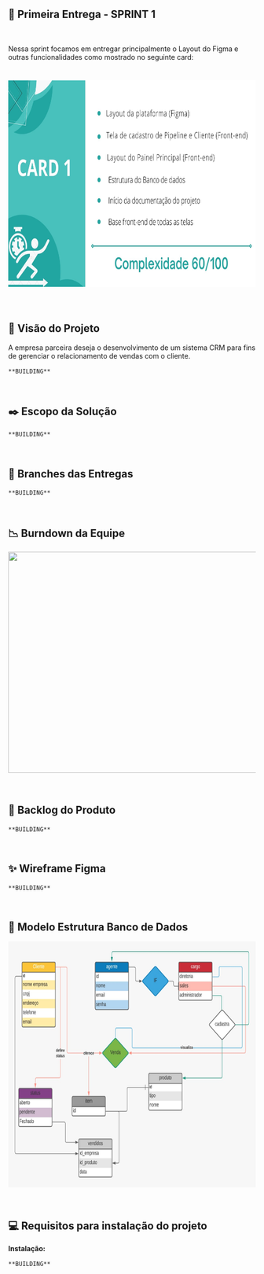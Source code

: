 
## :bookmark: Primeira Entrega - SPRINT 1

<br>

Nessa sprint focamos em entregar principalmente o Layout do Figma e outras funcionalidades como mostrado no seguinte card:
<h1 align="center"> <img src = "https://github.com/Time-1-ADS/PROJETO-NESS/blob/main/SPRINT_1/imagens/1.jpg" width="710" height="420" /></h1>

<br>

## :mag_right: Visão do Projeto

A empresa parceira deseja o desenvolvimento de um sistema CRM para fins de gerenciar o relacionamento de vendas com o cliente.
```
**BUILDING**
```
<br>

## :black_nib: Escopo da Solução
```
**BUILDING**
```

<br>

## :rocket: Branches das Entregas
```
**BUILDING**
```

<br>

## :chart_with_downwards_trend: Burndown da Equipe

<img src = "" width="600" height="450"/></h1>


<br>

## :newspaper: Backlog do Produto
```
**BUILDING**
```

<br>

## :sparkles: Wireframe Figma
```
**BUILDING**
```

<br>

## 🧩 Modelo Estrutura Banco de Dados

<img src = "https://github.com/Time-1-ADS/PROJETO-NESS/blob/main/SPRINT_1/imagens/Modelo.jpg" width="700" height="500"/></h1>

<br>

## :computer: Requisitos para instalação do projeto


**Instalação:**
```
**BUILDING**
```




